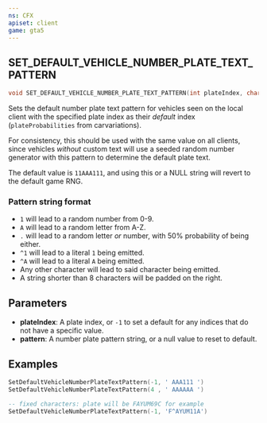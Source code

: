 ```yaml
---
ns: CFX
apiset: client
game: gta5
---
```

## SET_DEFAULT_VEHICLE_NUMBER_PLATE_TEXT_PATTERN

```c
void SET_DEFAULT_VEHICLE_NUMBER_PLATE_TEXT_PATTERN(int plateIndex, char* pattern);
```

Sets the default number plate text pattern for vehicles seen on the local client with the specified plate index as their _default_ index (`plateProbabilities` from carvariations).

For consistency, this should be used with the same value on all clients, since vehicles _without_ custom text will use a seeded random number generator with this pattern to determine the default plate text.

The default value is `11AAA111`, and using this or a NULL string will revert to the default game RNG.

### Pattern string format

* `1` will lead to a random number from 0-9.
* `A` will lead to a random letter from A-Z.
* `.` will lead to a random letter _or_ number, with 50% probability of being either.
* `^1` will lead to a literal `1` being emitted.
* `^A` will lead to a literal `A` being emitted.
* Any other character will lead to said character being emitted.
* A string shorter than 8 characters will be padded on the right.

## Parameters
* **plateIndex**: A plate index, or `-1` to set a default for any indices that do not have a specific value.
* **pattern**: A number plate pattern string, or a null value to reset to default.

## Examples
```lua
SetDefaultVehicleNumberPlateTextPattern(-1, ' AAA111 ')
SetDefaultVehicleNumberPlateTextPattern(4 , ' AAAAAA ')

-- fixed characters: plate will be FAYUM69C for example
SetDefaultVehicleNumberPlateTextPattern(-1, 'F^AYUM11A')
```